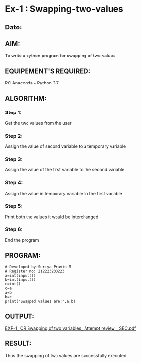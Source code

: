 # Ex-1 : Swapping-two-values
## Date: 
## AIM:
To write a python program for swapping of two values

## EQUIPEMENT'S REQUIRED: 
PC
Anaconda - Python 3.7

## ALGORITHM: 
### Step 1:
Get the two values from the user
### Step 2: 
Assign the value of second variable to a temporary variable 
### Step 3: 
Assign the value of the first variable to the second variable.
### Step 4:  
Assign the value in temporary variable to the first variable
### Step 5: 
Print both the values it would be interchanged
### Step 6: 
End the program

## PROGRAM:
```
# Developed by:Suriya Pravin M
# Register no: 212223230223
a=int(input())
b=int(input())
c=int()
c=a
a=b
b=c
print("Swapped values are:",a,b)
```

## OUTPUT:
[EXP-1_ CR Swapping of two variables_ Attempt review _ SEC.pdf](https://github.com/user-attachments/files/16859220/EXP-1_.CR.Swapping.of.two.variables_.Attempt.review._.SEC.pdf)



## RESULT:
Thus the swapping of two values are successfully executed
